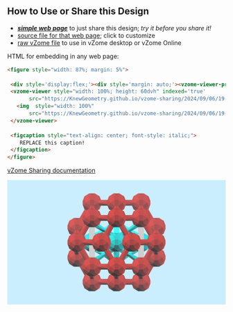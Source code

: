 
## How to Use or Share this Design

 - [***simple web page***](<https://KnewGeometry.github.io/vzome-sharing/2024/09/06/19-23-53-Knew-Geometry-CosmicMind™-IntroMicro-Kit/>) to just share this design; *try it before you share it!*
 - [source file for that web page](<https://github.com/KnewGeometry/vzome-sharing/edit/main/2024/09/06/19-23-53-Knew-Geometry-CosmicMind™-IntroMicro-Kit/index.md>); click to customize
 - [raw vZome file](<https://raw.githubusercontent.com/KnewGeometry/vzome-sharing/main/2024/09/06/19-23-53-Knew-Geometry-CosmicMind™-IntroMicro-Kit/Knew-Geometry-CosmicMind™-IntroMicro-Kit.vZome>) to use in vZome desktop or vZome Online
 
 HTML for embedding in any web page:
 ```html
<figure style="width: 87%; margin: 5%">
  
  <div style='display:flex;'><div style='margin: auto;'><vzome-viewer-previous load-camera='true' label='prev step'></vzome-viewer-previous><vzome-viewer-next load-camera='true' label='next step'></vzome-viewer-next></div></div>
  <vzome-viewer style="width: 100%; height: 60dvh" indexed='true'
        src="https://KnewGeometry.github.io/vzome-sharing/2024/09/06/19-23-53-Knew-Geometry-CosmicMind™-IntroMicro-Kit/Knew-Geometry-CosmicMind™-IntroMicro-Kit.vZome" >
    <img  style="width: 100%"
        src="https://KnewGeometry.github.io/vzome-sharing/2024/09/06/19-23-53-Knew-Geometry-CosmicMind™-IntroMicro-Kit/Knew-Geometry-CosmicMind™-IntroMicro-Kit.png" >
  </vzome-viewer>

  <figcaption style="text-align: center; font-style: italic;">
     REPLACE this caption!
  </figcaption>
</figure>

 ```

[vZome Sharing documentation](https://vzome.github.io/vzome/sharing.html#how-it-works)

![Image](<Knew-Geometry-CosmicMind™-IntroMicro-Kit.png>)

